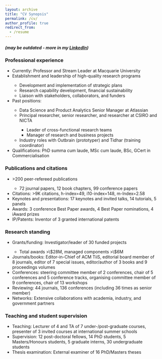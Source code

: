 ```yaml
---
layout: archive
title: "CV Synopsis"
permalink: /cv/
author_profile: true
redirect_from:
  - /resume
---
```

<h5> (may be outdated - more in my <a href="https://www.linkedin.com/in/shlomoberkovsky/" target=_blank>LinkedIn</a>) </h5>


<h3> Professional experience </h3>
<ul>
  <li>Currently: Professor and Stream Leader at Macquarie University </li>
  <li>Establishment and leadership of high-quality research programs</li>
  <ul>	
      	<li>Development and implementation of strategic plans</li>
	<li>Research capability development, financial sustainability</li>
	<li>Liaison with stakeholders, collaborators, and funders</li>  
  </ul>	  
  <li>Past positions:</li>
  <ul>	
      	<li>Data Science and Product Analytics Senior Manager at Atlassian</li>
	<li>Principal researcher, senior researcher, and researcher at CSIRO and NICTA</li>
        <ul>	
          <li>Leader of cross-functional research teams</li>
          <li>Manager of research and business projects</li>
        </ul>
	  <li>Industry roles with Outbrain (prototyper) and Tidhar (training coordinator)</li>
  </ul>	  
  <li>Qualifications: PhD summa cum laude, MSc cum laude, BSc, GCert in Commercialisation</li>
</ul>
  
<h3>Publications and citations</h3>
<ul>
  <li> &gt;200 peer-refereed publications</li>
  <ul>
    <li>72 journal papers, 12 book chapters, 99 conference papers</li>
  </ul>
  <li>Citations: &gt;9K citations, h-index=49, i10-index=148, m-Index=2.58</li>
  <li>Keynotes and presentations: 17 keynotes and invited talks, 14 tutorials, 5 panels</li>
  <li>Awards: 3 conference Best Paper awards, 4 Best Paper nominations, 4 iAward prizes</li>
  <li>IP/Patents: Inventor of 3 granted international patents</li>
</ul>
  
<h3>Research standing</h3>
<ul>
  <li>Grants/funding: Investigator/leader of 30 funded projects</li>
  <ul>
    <li>Total awards &gt;\$28M, managed components &gt;\$6M</li>
 </ul>
  <li>Journals/books: Editor-in-Chief of ACM TiiS, editorial board member of 8 journals, editor of 7 special issues, editor/author of 3 books and 9 proceedings volumes</li>
  <li>Conferences: steering committee member of 2 conferences, chair of 5 conferences and 5 conference tracks, organising committee member of 9 conferences, chair of 13 workshops</li>
  <li>Reviewing: 44 journals, 136 conferences (including 36 times as senior member)</li>
  <li>Networks: Extensive collaborations with academia, industry, and government partners</li>
</ul>
  
<h3>Teaching and student supervision</h3>
<ul>
  <li>Teaching: Lecturer of 4 and TA of 7 under-/post-graduate courses, presenter of 3 invited courses at international summer schools</li>
  <li>Supervision: 12 post-doctoral fellows, 14 PhD students, 5 Masters/Honours students, 5 graduate interns, 30 undergraduate students</li>
  <li>Thesis examination: External examiner of 16 PhD/Masters theses</li>
</ul>
